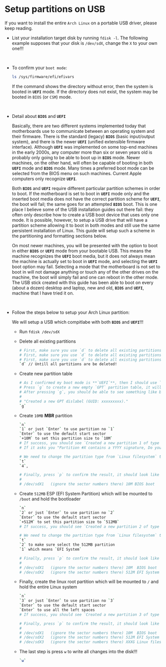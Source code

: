 # Setup partitions on USB

If you want to install the entire `Arch Linux` on a portable USB driver, please keep reading.

- List your installation target disk by running `fdisk -l`. The following example supposes that your disk is `/dev/sdX`, change the `X` to your own one!!!

</br>

- To confirm your `boot mode`:

    ```bash
    ls /sys/firmware/efi/efivars
    ```

    If the command shows the directory without error, then the system is booted in **`UEFI`** mode.
    If the directory does not exist, the system may be booted in `BIOS` (or `CSM`) mode.

</br>

- Detail about **`BIOS`** and **`UEFI`**

    Basically, there are two different systems implemented today that motherboards use to communicate 
    between an operating system and their firmware. There is the standard (legacy) **`BIOS`** (basic input/output system), 
    and there is the newer **`UEFI`** (unified extensible firmware interface). Although **`UEFI`** was implemented on some top-end machines in the early 2000s, any computer more than six or seven years old is probably only going to be able to boot up in **`BIOS`** mode. Newer machines, on the other hand, will often be capable of booting in both **`UEFI`** mode and **`BIOS`** mode. Many times a preferred boot mode can be selected from the BIOS menu on such machines. Current Apple computers only recognize **`UEFI`**.

    Both **`BIOS`** and **`UEFI`** require different particular partition schemes in order to boot. 
    If the motherboard is set to boot in **`UEFI`** mode only and the inserted boot media does not have the correct partition scheme for **`UEFI`**, the boot will fail; the same goes for an attempted **`BIOS`** boot. This is one place I believe some of the USB installation guides out there fail: they often only describe how to create a USB boot device that uses only one mode. It is possible, however, to setup a USB drive that will have a partition scheme allowing it to boot in both modes and still use the same persistent installation of Linux. This guide will setup such a scheme in the partitioning and formatting sections below.

    On most newer machines, you will be presented with the option to boot in either **`BIOS`** or **`UEFI`** mode from your bootable USB. This means the machine recognizes the **`UEFI`** boot media, but it does not always mean the machine is actually set to boot in **`UEFI`** mode, and selecting the **`UEFI`** boot option may fail. Selecting a mode that the motherboard is not set to boot in will not damage anything or touch any of the other drives on the machine, the boot will simply fail and one can reboot in the other mode. The USB stick created with this guide has been able to boot on every (about a dozen) desktop and laptop, new and old, **`BIOS`** and **`UEFI`**, machine that I have tried it on.

</br>

- Follow the steps below to setup your Arch Linux partition:

    We will setup a USB which compitlabe with both **`BIOS`** and ****`UEFI`****!!!

    - Run `fdisk /dev/sdX`

    - Delete all existing partitions

        ```bash
        # First, make sure you use `d` to delete all existing partitions!!!
        # First, make sure you use `d` to delete all existing partitions!!!
        # First, make sure you use `d` to delete all existing partitions!!!
        `d` // Untill all partitions are be deleted!
        ```

    - Create new partition table

        ```bash
        # As I confirmed my boot mode is **`UEFI`**, then I should use `GPT` partition.
        # Press `g` to create a new empty `GPT` partition table, it will remove all your exists partitions.
        # After pressing `g`, you should be able to see something like below:
        #
        # "Created a new GPT dislabel (GUID: xxxxxxxxx)."
        `g`
        ```

    - Create `10MB` **MBR** partition

        ```bash
        `n`
        `1` or just `Enter` to use partition no `1`
        `Enter` to use the default start sector
        `+10M` to set this partition size to `10M`
        # If success, you should see `Created a new partition 1 of type `Linux filesystem` and of size 10 MiB.
        # If it asks you "Partition #X contains a YYYY signature, Do you want to remove the signature", then press 'Y' to remove the previous partition signature.

        # We need to change the partition type from `Linux filesystem` to `BIOS BOOT`. Before that you can press `l` to list all supported partition types:
        `t`
        `4`, 

        # Finally, press `p` to confirm the result, it should look like this
        #
        # /dev/sdX1   (ignore the sector numbers there) 10M BIOS boot
        ```

    - Create `512MB` ESP (EFI System Partition) which will be mounted to `/boot` and hold the bootloader

        ```bash
        `n`
        `2` or just `Enter` to use partition no `2`
        `Enter` to use the default start sector
        `+512M` to set this partition size to `512MB`
        # If success, you should see `Created a new partition 2 of type `Linux filesystem` and of size 512 MiB.

        # We need to change the partition type from `Linux filesystem` to `EFI System`. Before that you can press `l` to list all supported partition types:
        `t`
        `2` to make sure select the 512MB partition
        `1` which means `EFI System`

        # Finally, press `p` to confirm the result, it should look like this
        #
        # /dev/sdX1   (ignore the sector numbers there) 10M  BIOS boot
        # /dev/sdX2   (ignore the sector numbers there) 512M EFI System
        ```

    - Finally, create the linux root partition which will be mounted to `/` and hold the entire Linux system

        ```bash
        `n`
        `3` or just `Enter` to use partition no `3`
        `Enter` to use the default start sector
        `Enter` to use all the left spaces
        # If success, you should see `Created a new partition 3 of type `Linux filesystem` and of size XXXX GiB.

        # Finally, press `p` to confirm the result, it should look like this
        #
        # /dev/sdX1   (ignore the sector numbers there) 10M  BIOS boot
        # /dev/sdX2   (ignore the sector numbers there) 512M EFI System
        # /dev/sdX3   (ignore the sector numbers there) XXXG Linux filesystem
        ```

    - The last step is press `w` to write all changes into the disk!!!
        ```bash
        `w`
        ```


